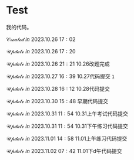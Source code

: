 <!--
 * @Author: CheemsaDoge
 * @Date: 2023-10-26 15:26:15
 * @LastEditors: CheemsaDoge
 * @LastEditTime: 2023-11-02 07:42:34
 * @FilePath: \TEST\README.md
 * Copyright (c) 2023 by CheemsaDoge, All Rights Reserved. 
-->
# Test

我的代码。

$\mathcal{Created}\ in \ 2023.10.26\ 17:02$

$\mathcal{Update}\ in \ 2023.10.26\ 17:20$

$\mathcal{Update}\ in \ 2023.10.26\ 21:21$ 10.26改题完成

$\mathcal{Update}\ in \ 2023.10.27\ 16:39$ 10.27代码提交 `1`

$\mathcal{Update}\ in \ 2023.10.28\ 16:12$ 10.28代码提交

$\mathcal{Update}\ in \ 2023.10.30\ 15:48$ 早期代码提交

$\mathcal{Update}\ in \ 2023.10.31\ 11:54$ 10.31上午考试代码提交

$\mathcal{Update}\ in \ 2023.10.31\ 11:54$ 10.31下午练习代码提交

$\mathcal{Update}\ in \ 2023.11.01\ 14:58$ 11.01上午练习代码提交

$\mathcal{Update}\ in \ 2023.11.02\ 07:42$ 11.01下d午代码提交 